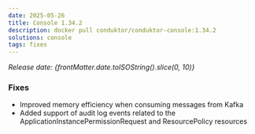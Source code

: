 ```yaml
---
date: 2025-05-26
title: Console 1.34.2
description: docker pull conduktor/conduktor-console:1.34.2
solutions: console
tags: fixes
---
```


*Release date: {frontMatter.date.toISOString().slice(0, 10)}*

### Fixes

- Improved memory efficiency when consuming messages from Kafka
- Added support of audit log events related to the ApplicationInstancePermissionRequest and ResourcePolicy resources
